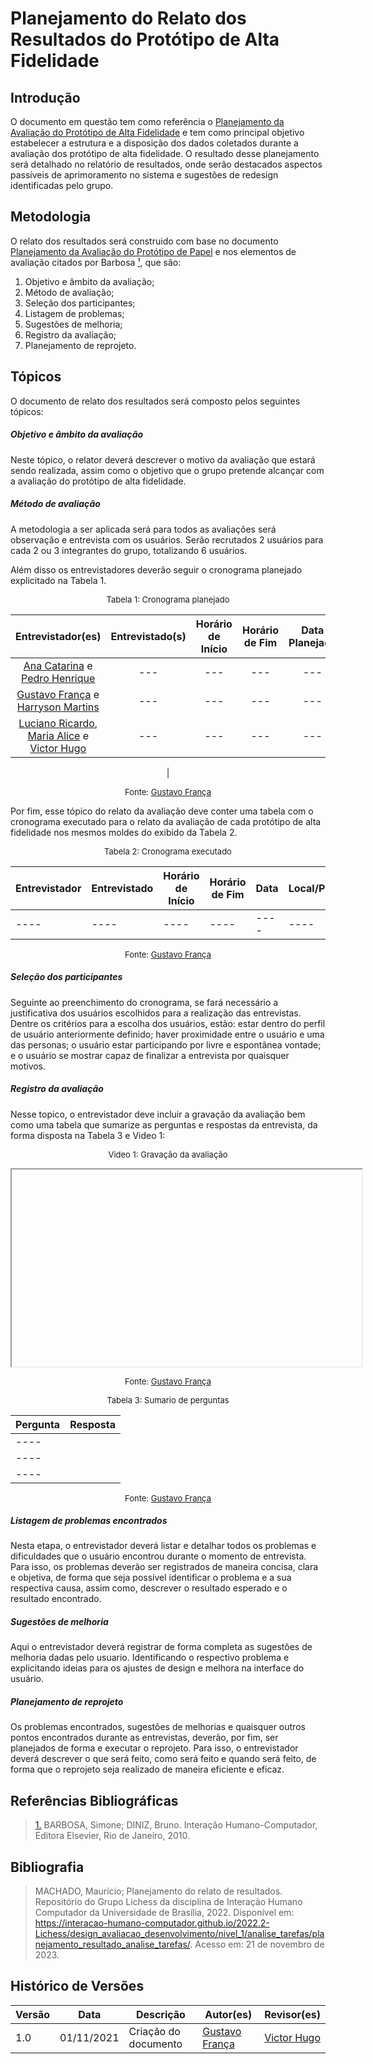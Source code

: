 # Planejamento do Relato dos Resultados do Protótipo de Alta Fidelidade


## Introdução

O documento em questão tem como referência o [Planejamento da Avaliação do Protótipo de Alta Fidelidade](./planejamento_avaliacao.md) e tem como principal objetivo estabelecer a estrutura e a disposição dos dados coletados durante a avaliação dos protótipo de alta fidelidade. O resultado desse planejamento será detalhado no relatório de resultados, onde serão destacados aspectos passíveis de aprimoramento no sistema e sugestões de redesign identificadas pelo grupo.



## Metodologia

O relato dos resultados será construido com base no documento [Planejamento da Avaliação do Protótipo de Papel](./planejamento_avaliacao.md) e nos elementos de avaliação citados por Barbosa <a id="anchor_1" href="#FRM1">¹</a>, que são:

1. Objetivo e âmbito da avaliação; 
2. Método de avaliação; 
3. Seleção dos participantes; 
4. Listagem de problemas; 
5. Sugestões de melhoria; 
6. Registro da avaliação;
7. Planejamento de reprojeto. 



## Tópicos

O documento de relato dos resultados será composto pelos seguintes tópicos:


##### Objetivo e âmbito da avaliação

Neste tópico, o relator deverá descrever o motivo da avaliação que estará sendo realizada, assim como o objetivo que o grupo pretende alcançar com a avaliação do protótipo de alta fidelidade.


##### Método de avaliação

A metodologia a ser aplicada será para todos as avaliações será observação e entrevista com os usuários. Serão recrutados 2 usuários para cada 2 ou 3 integrantes do grupo, totalizando 6 usuários.

Além disso os entrevistadores deverão seguir o cronograma planejado explicitado na Tabela 1.

<center>

<font size="2"><p style="text-align: center">Tabela 1: Cronograma planejado</p></font>

|                  Entrevistador(es)                   | Entrevistado(s) | Horário de Início | Horário de Fim | Data Planejada |           Tarefa            |           Local            |
| :--------------------------------------------------: | :-------------: | :---------------: | :------------: | :------------: | :-------------------------: | :------------------------: |
|    [Ana Catarina](https://github.com/an4catarina) e [Pedro Henrique](https://github.com/pedro-hsf)    |       ---       |        ---        |      ---       |      ---       |   ---   | FGA |
|   [Gustavo França](https://github.com/gustavofbs) e [Harryson Martins](https://github.com/harry-cmartin)   |      ---       |   ---   |  --- |  ---  |  ---  |  FGA  |
|   [Luciano Ricardo](https://github.com/l-ricardo), [Maria Alice](https://github.com/Maliz30) e [Victor Hugo](https://github.com/ViictorHugoo)   |       ---       |        ---        |      ---       |      ---       |    ---      | FGA |
|


<font size="2"><p style="text-align: center">Fonte: [Gustavo França](https://github.com/gustavofbs)</p></font>

</center>

Por fim, esse tópico do relato da avaliação deve conter uma tabela com o cronograma executado para o relato da avaliação de cada protótipo de alta fidelidade nos mesmos moldes do exibido da Tabela 2.

<center>

<font size="2"><p style="text-align: center">Tabela 2: Cronograma executado</p></font>

| Entrevistador | Entrevistado | Horário de Início | Horário de Fim | Data | Local/Plataforma |
| ------------- | ------------ | ----------------- | -------------- | ---- | ---------------- |
| ----          | ----         | ----              | ----           | ---- | ----             |


<font size="2"><p style="text-align: center">Fonte: [Gustavo França](https://github.com/gustavofbs)</p></font>

</center>


##### Seleção dos participantes

Seguinte ao preenchimento do cronograma, se fará necessário a justificativa dos usuários escolhidos para a realização das entrevistas. Dentre os critérios para a escolha dos usuários, estão: estar dentro do perfil de usuário anteriormente definido; haver proximidade entre o usuário e uma das personas; o usuário estar participando por livre e espontânea vontade; e o usuário se mostrar capaz de finalizar a entrevista por quaisquer motivos.


##### Registro da avaliação

Nesse topico, o entrevistador deve incluir a gravação da avaliação bem como uma tabela que sumarize as perguntas e respostas da entrevista, da forma disposta na Tabela 3 e Video 1:

<center>

<font size="2"><p style="text-align: center">Video 1: Gravação da avaliação</p></font>

<iframe width="560" height="315" src="" title="YouTube video player" frameborder="1" allow="accelerometer; autoplay; clipboard-write; encrypted-media; gyroscope; picture-in-picture; web-share" allowfullscreen></iframe>

<font size="2"><p style="text-align: center">Fonte: [Gustavo França](https://github.com/gustavofbs)</p></font>

</center>

<center>

<font size="2"><p style="text-align: center">Tabela 3: Sumario de perguntas</p></font>


| Pergunta | Resposta |
| -------- | :------- |
| ----     |          |
| ----     |          |
| ----     |          |

<font size="2"><p style="text-align: center">Fonte: [Gustavo França](https://github.com/gustavofbs)</p></font>

</center>


##### Listagem de problemas encontrados

Nesta etapa, o entrevistador deverá listar e detalhar todos os problemas e dificuldades que o usuário encontrou durante o momento de entrevista. Para isso, os problemas deverão ser registrados de maneira concisa, clara e objetiva, de forma que seja possível identificar o problema e a sua respectiva causa, assim como, descrever o resultado esperado e o resultado encontrado.


##### Sugestões de melhoria

Aqui o entrevistador deverá registrar de forma completa as sugestões de melhoria dadas pelo usuario. Identificando o respectivo problema e explicitando ideias para os ajustes de design e melhora na interface do usuário.


##### Planejamento de reprojeto

Os problemas encontrados, sugestões de melhorias e quaisquer outros pontos encontrados durante as entrevistas, deverão, por fim, ser planejados de forma e executar o reprojeto. Para isso, o entrevistador deverá descrever o que será feito, como será feito e quando será feito, de forma que o reprojeto seja realizado de maneira eficiente e eficaz.



## Referências Bibliográficas

> <a id="FRM3" href="#anchor_1">1.</a> BARBOSA, Simone; DINIZ, Bruno. Interação Humano-Computador, Editora Elsevier, Rio de Janeiro, 2010.



## Bibliografia

> MACHADO, Maurício; Planejamento do relato de resultados. Repositório do Grupo Lichess da disciplina de Interação Humano Computador da Universidade de Brasília, 2022. Disponível em: <https://interacao-humano-computador.github.io/2022.2-Lichess/design_avaliacao_desenvolvimento/nivel_1/analise_tarefas/planejamento_resultado_analise_tarefas/>. Acesso em: 21 de novembro de 2023.



## Histórico de Versões

| Versão | Data       | Descrição              | Autor(es)                                       | Revisor(es)                                    |
| ------ | ---------- | ---------------------- | ----------------------------------------------- | ---------------------------------------------- |
| 1.0    | 01/11/2021 | Criação do documento   | [Gustavo França](https://github.com/gustavofbs)  |  [Victor Hugo](https://github.com/ViictorHugoo) |